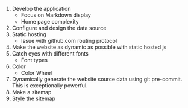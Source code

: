 1. Develop the application
    - Focus on Markdown display
    - Home page complexity
1. Configure and design the data source
1. Static hosting
    - Issue with github.com routing protocol
1. Make the website as dynamic as possible with static hosted js
1. Catch eyes with different fonts
    - Font types
1. Color
    - Color Wheel
1. Dynamically generate the website source data using git pre-commit. This is exceptionally powerful.
1. Make a sitemap
1. Style the sitemap
